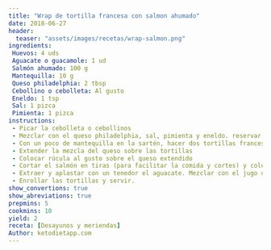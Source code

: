 ```yaml
---
title: "Wrap de tortilla francesa con salmon ahumado"
date: 2018-06-27
header:
  teaser: "assets/images/recetas/wrap-salmon.png"
ingredients:
 Huevos: 4 uds
 Aguacate o guacamole: 1 ud
 Salmón ahumado: 100 g
 Mantequilla: 10 g
 Queso philadelphia: 2 tbsp
 Cebollino o cebolleta: Al gusto
 Eneldo: 1 tsp
 Sal: 1 pizca
 Pimienta: 1 pizca
instructions:
 - Picar la cebolleta o cebollinos
 - Mezclar con el queso philadelphia, sal, pimienta y eneldo. reservar.
 - Con un poco de mantequilla en la sartén, hacer dos tortillas francesas finas en forma de torta.
 - Extender la mezcla del queso sobre las tortillas
 - Colocar rúcula al gusto sobre el queso extendido
 - Cortar el salmón en tiras (para facilitar la comida y cortes) y colocar sobre la rúcula
 - Extraer y aplastar con un tenedor el aguacate. Mezclar con el jugo de limón. Se puede usar guacamole como sustituto rápido.
 - Enrollar las tortillas y servir.
show_convertions: true
show_abreviations: true
prepmins: 5
cookmins: 10
yield: 2
receta: [Desayunos y meriendas]
Author: ketodietapp.com
---
```


<!--stackedit_data:
eyJoaXN0b3J5IjpbMTUzOTM4NDgzNCwxNDU4NzMzNzE4LC0yMT
AyOTY4MDQzLC0xMDk3NDAzMzkwXX0=
-->